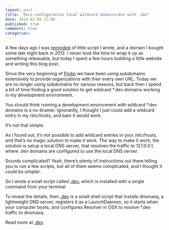 ```yaml
---
layout: post
title: "Zero configuration local wildcard domains/dns with .dev"
date: 2014-01-08 12:00
published: true
comments: true
categories:
---
```


A few days ago I was [reminded](https://twitter.com/raamdev/status/430436370977284096) of little script I wrote, and a domain I bought some late night back in 2012. I never took the time to wrap it up as something releasable, but today I spent a few hours building a little website and writing this blog post.

Since the very beginning of [Podio](http://podio.com) we have been using subdomains extensively to provide organizations with their every own URL. Today we are no longer using subdomains for various reasons, but back then I spend a bit of time finding a good solution to get wildcard *.dev domains working in my development environment. 

You should think running a development environment with wildcard *.dev domains is a no-brainer. Ignorantly, I thought I just could add a wildcard entry in my /etc/hosts, and bam it would work. 

It’s not that simple.

<!--more-->

As I found out, it’s not possible to add wildcard entries in your /etc/hosts, and that’s no magic solution to make it work. The way to make it work, the solution is setup a local DNS server, that resolves the traffic to 127.0.0.1, where .dev domains are configured to use the local DNS server.

Sounds complicated? Yeah, there’s plenty of instructions out there telling you to run a few scripts, but all of them seems complicated, and I thought it could be simpler.

So I wrote a small script called [.dev](http://dev.sh), which is installed with a single command from your terminal 

To reveal the details, then [.dev](http://dev.sh) is a small shell script that installs dnsmasq, a lightweight DNS server, registers it as a LaunchDaemon, so it starts when your computer boots, and configures Resolver in OSX to resolve *.dev traffic to dnsmasq.

Read more at [.dev](http://dev.sh).




